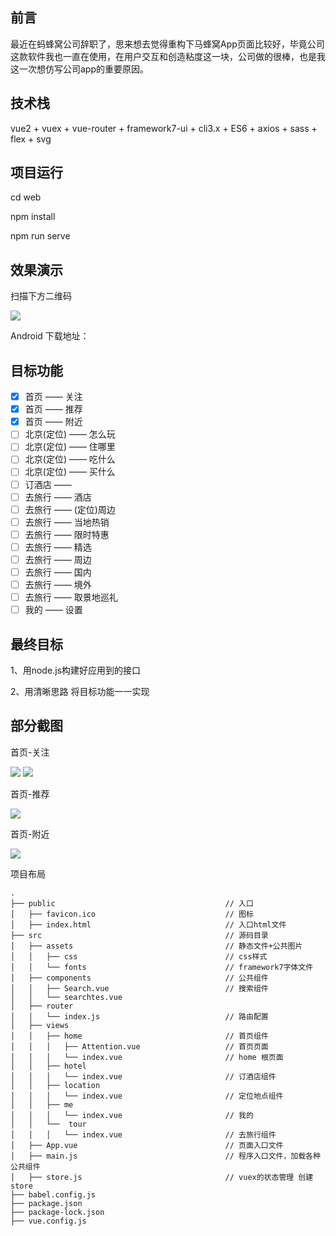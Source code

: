 ## 前言

最近在蚂蜂窝公司辞职了，思来想去觉得重构下马蜂窝App页面比较好，毕竟公司这款软件我也一直在使用，在用户交互和创造粘度这一块，公司做的很棒，也是我这一次想仿写公司app的重要原因。



## 技术栈

vue2 + vuex + vue-router + framework7-ui + cli3.x + ES6 + axios + sass + flex + svg


## 项目运行

cd web

npm install

npm run serve

## 效果演示

 扫描下方二维码
 
![](http://oano.cn/images/chroma.png)

Android 下载地址：

[](https://service.dcloud.net.cn/build/download/815e1970-c5a3-11e9-886f-1d8291cceed9)

## 目标功能 

- [x] 首页 —— 关注
- [x] 首页 ——  推荐
- [x] 首页 ——  附近
- [ ] 北京(定位)  —— 怎么玩
- [ ] 北京(定位)  —— 住哪里
- [ ] 北京(定位)  —— 吃什么
- [ ] 北京(定位)  —— 买什么
- [ ] 订酒店 —— 
- [ ] 去旅行 —— 酒店
- [ ] 去旅行 —— (定位)周边
- [ ] 去旅行 —— 当地热销
- [ ] 去旅行 —— 限时特惠
- [ ] 去旅行 —— 精选
- [ ] 去旅行 —— 周边
- [ ] 去旅行 —— 国内
- [ ] 去旅行 —— 境外
- [ ] 去旅行 —— 取景地巡礼
- [ ] 我的 —— 设置

## 最终目标
1、用node.js构建好应用到的接口

2、用清晰思路 将目标功能一一实现

## 部分截图

首页-关注

![](http://oano.cn/images/nod1.png)
![](http://oano.cn/images/nod2.png)

首页-推荐

![](http://oano.cn/images/nod3.png)

首页-附近

 ![](http://oano.cn/images/nod4.png)



项目布局
```
.
├── public                                      // 入口
│   ├── favicon.ico                             // 图标
│   ├── index.html                              // 入口html文件
├── src                                         // 源码目录
│   ├── assets                                  // 静态文件+公共图片
│   │   ├── css                                 // css样式
│   │   └── fonts                               // framework7字体文件
│   ├── components                              // 公共组件
│   │   ├── Search.vue                          // 搜索组件
│   │   └── searchtes.vue  
│   ├── router
│   │   └── index.js                            // 路由配置
│   ├── views
│   │   ├── home                                // 首页组件
│   │   │   ├── Attention.vue                   // 首页页面
│   │   │   └── index.vue                       // home 根页面
│   │   ├── hotel
│   │   │   └── index.vue                       // 订酒店组件
│   │   ├── location 
│   │   │   └── index.vue                       // 定位地点组件
│   │   ├── me
│   │   │   └── index.vue                       // 我的
│   │   └──  tour
│   │   │   └── index.vue                       // 去旅行组件 
│   ├── App.vue                                 // 页面入口文件 
│   ├── main.js                                 // 程序入口文件，加载各种公共组件 
│   ├── store.js                                // vuex的状态管理 创建 store
├── babel.config.js  
├── package.json
├── package-lock.json
├── vue.config.js
```